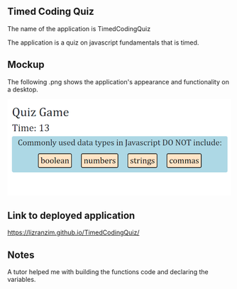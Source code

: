 ## Timed Coding Quiz

The name of the application is TimedCodingQuiz

The application is a quiz on javascript fundamentals that is timed.

## Mockup

The following .png shows the application's appearance and functionality on a desktop.

<img src="./images/QuizCodingGame.png">

## Link to deployed application

<a href="https://lizranzim.github.io/TimedCodingQuiz/">
https://lizranzim.github.io/TimedCodingQuiz/</a>

## Notes
A tutor helped me with building the functions code and declaring the variables.
